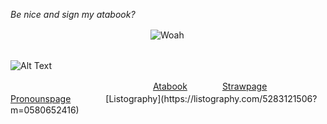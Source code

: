 _Be nice and sign my atabook?_ <br />

　　　　　　　　　　　　　　　　![Woah](https://komarev.com/ghpvc/?username=gambling-addict)<br />
<br />



![Alt Text](https://media1.tenor.com/m/AzV1dvXcI3YAAAAd/eloquent-countenance-forcas.gif) <br />




　　　　　　　　　　　　　　　　  [Atabook](https://forcas.atabook.org/)　　　　[Strawpage](https://4cas.straw.page/)　　　　[Pronounspage](https://en.pronouns.page/@forcas_)　　　　[Listography](https://listography.com/5283121506?m=0580652416)





<!--
**gambling-addict/gambling-addict** is a ✨ _special_ ✨ repository because its `README.md` (this file) appears on your GitHub profile.

Here are some ideas to get you started:

- 🔭 I’m currently working on ...
- 🌱 I’m currently learning ...
- 👯 I’m looking to collaborate on ...
- 🤔 I’m looking for help with ...
- 💬 Ask me about ...
- 📫 How to reach me: ...
- 😄 Pronouns: ...
- ⚡ Fun fact: ...
-->
